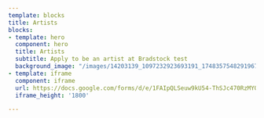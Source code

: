 ```yaml
---
template: blocks
title: Artists
blocks:
- template: hero
  component: hero
  title: Artists
  subtitle: Apply to be an artist at Bradstock test
  background_image: "/images/14203139_1097232923693191_1748357548291967710_n.jpg"
- template: iframe
  component: iframe
  url: https://docs.google.com/forms/d/e/1FAIpQLSeuw9kU54-ThSJc470RzMYOGAaeYk1Tgzh-XXm4X1Ppeoy_mw/viewform?embedded=true
  iframe_height: '1800'

---
```

